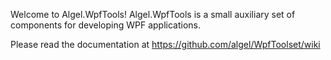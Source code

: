 Welcome to Algel.WpfTools! Algel.WpfTools is a small auxiliary set of components for developing WPF applications.

Please read the documentation at https://github.com/algel/WpfToolset/wiki